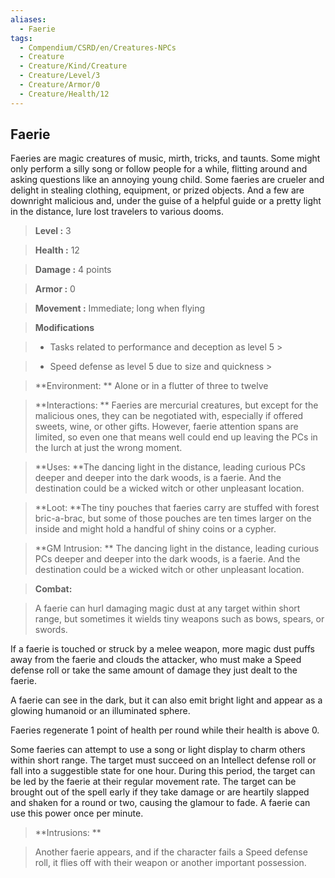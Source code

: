 ```yaml
---
aliases:
  - Faerie
tags:
  - Compendium/CSRD/en/Creatures-NPCs
  - Creature
  - Creature/Kind/Creature
  - Creature/Level/3
  - Creature/Armor/0
  - Creature/Health/12
---
```

  
    
## Faerie    
Faeries are magic creatures of music, mirth, tricks, and taunts. Some might only perform a silly song or follow people for a while, flitting around and asking questions like an annoying young child. Some faeries are crueler and delight in stealing clothing, equipment, or prized objects. And a few are downright malicious and, under the guise of a helpful guide or a pretty light in the distance, lure lost travelers to various dooms.    
  
    
> **Level :** 3    
> **Health :** 12    
> **Damage :** 4 points    
> **Armor :** 0    
> **Movement :** Immediate; long when flying    
> **Modifications**    
>- Tasks related to performance and deception as level 5 >  
>    
>- Speed defense as level 5 due to size and quickness >  
>    
> **Environment: ** Alone or in a flutter of three to twelve    
> **Interactions: ** Faeries are mercurial creatures, but except for the malicious ones, they can be negotiated with, especially if offered sweets, wine, or other gifts. However, faerie attention spans are limited, so even one that means well could end up leaving the PCs in the lurch at just the wrong moment.    
> **Uses: **The dancing light in the distance, leading curious PCs deeper and deeper into the dark woods, is a faerie. And the destination could be a wicked witch or other unpleasant location.    
> **Loot: **The tiny pouches that faeries carry are stuffed with forest bric-a-brac, but some of those pouches are ten times larger on the inside and might hold a handful of shiny coins or a cypher.    
> **GM Intrusion: ** The dancing light in the distance, leading curious PCs deeper and deeper into the dark woods, is a faerie. And the destination could be a wicked witch or other unpleasant location.    
  
> **Combat:**   
> A faerie can hurl damaging magic dust at any target within short range, but sometimes it wields tiny weapons such as bows, spears, or swords.   
If a faerie is touched or struck by a melee weapon, more magic dust puffs away from the faerie and clouds the attacker, who must make a Speed defense roll or take the same amount of damage they just dealt to the faerie.   
A faerie can see in the dark, but it can also emit bright light and appear as a glowing humanoid or an illuminated sphere.   
Faeries regenerate 1 point of health per round while their health is above 0.   
Some faeries can attempt to use a song or light display to charm others within short range. The target must succeed on an Intellect defense roll or fall into a suggestible state for one hour. During this period, the target can be led by the faerie at their regular movement rate. The target can be brought out of the spell early if they take damage or are heartily slapped and shaken for a round or two, causing the glamour to fade. A faerie can use this power once per minute.    
    
  
> **Intrusions: **   
> Another faerie appears, and if the character fails a Speed defense roll, it flies off with their weapon or another important possession.    
